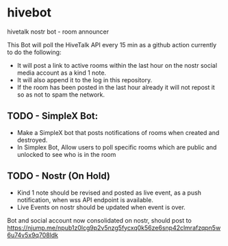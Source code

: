 # hivebot
hivetalk nostr bot - room announcer

This Bot will poll the HiveTalk API every 15 min as a github action currently to do the following: 
- It will post a link to active rooms within the last hour on the nostr social media account as a kind 1 note.
- It will also append it to the log in this repository. 
- If the room has been posted in the last hour already it will not repost it so as not to spam the network.

## TODO - SimpleX Bot:  
- Make a SimpleX bot that posts notifications of rooms when created and destroyed.
- In Simplex Bot, Allow users to poll specific rooms which are public and unlocked to see who is in the room

## TODO -  Nostr (On Hold)
- Kind 1 note should be revised and posted as live event, as a push notification, when wss API endpoint is available.
- Live Events on nostr should be updated when event is over.
  

Bot and social account now consolidated on nostr, should post to 
https://njump.me/npub1z0lcg9p2v5nzg5fycxq0k56ze6snp42clmrafzqpn5w6u74v5x9q708ldk
